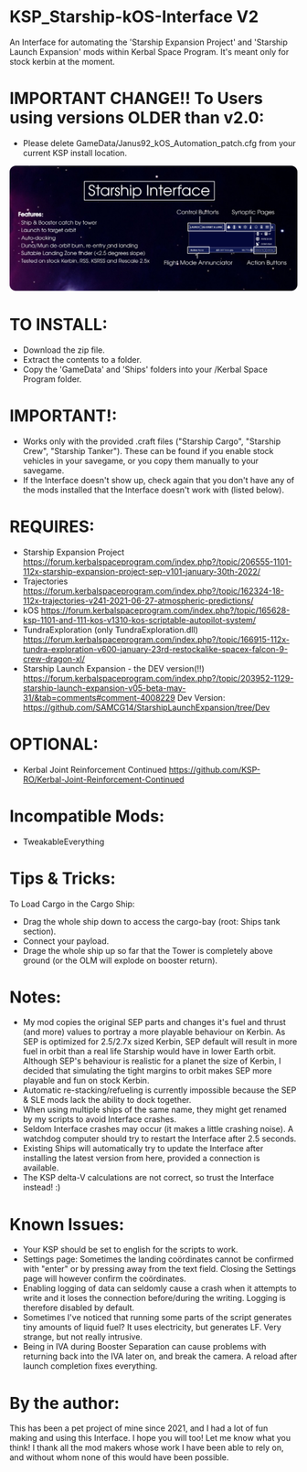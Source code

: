 # KSP_Starship-kOS-Interface V2
An Interface for automating the 'Starship Expansion Project' and 'Starship Launch Expansion' mods within Kerbal Space Program. It's meant only for stock kerbin at the moment.

# IMPORTANT CHANGE!! To Users using versions OLDER than v2.0:
- Please delete GameData/Janus92_kOS_Automation_patch.cfg from your current KSP install location.

![Alt text](/Infographic.png)

# TO INSTALL:
- Download the zip file.
- Extract the contents to a folder.
- Copy the 'GameData' and 'Ships' folders into your /Kerbal Space Program folder.


# IMPORTANT!:
- Works only with the provided .craft files ("Starship Cargo", "Starship Crew", "Starship Tanker"). These can be found if you enable stock vehicles in your savegame, or you copy them manually to your savegame.
- If the Interface doesn't show up, check again that you don't have any of the mods installed that the Interface doesn't work with (listed below).

# REQUIRES:
- Starship Expansion Project
    https://forum.kerbalspaceprogram.com/index.php?/topic/206555-1101-112x-starship-expansion-project-sep-v101-january-30th-2022/
- Trajectories
    https://forum.kerbalspaceprogram.com/index.php?/topic/162324-18-112x-trajectories-v241-2021-06-27-atmospheric-predictions/
- kOS
    https://forum.kerbalspaceprogram.com/index.php?/topic/165628-ksp-1101-and-111-kos-v1310-kos-scriptable-autopilot-system/
- TundraExploration (only TundraExploration.dll)
    https://forum.kerbalspaceprogram.com/index.php?/topic/166915-112x-tundra-exploration-v600-january-23rd-restockalike-spacex-falcon-9-crew-dragon-xl/
- Starship Launch Expansion - the DEV version(!!)
    https://forum.kerbalspaceprogram.com/index.php?/topic/203952-1129-starship-launch-expansion-v05-beta-may-31/&tab=comments#comment-4008229
    Dev Version: https://github.com/SAMCG14/StarshipLaunchExpansion/tree/Dev

# OPTIONAL:
- Kerbal Joint Reinforcement Continued
    https://github.com/KSP-RO/Kerbal-Joint-Reinforcement-Continued

# Incompatible Mods:
- TweakableEverything

# Tips & Tricks:
To Load Cargo in the Cargo Ship:
- Drag the whole ship down to access the cargo-bay (root: Ships tank section).
- Connect your payload.
- Drage the whole ship up so far that the Tower is completely above ground (or the OLM will explode on booster return).


# Notes:
- My mod copies the original SEP parts and changes it's fuel and thrust (and more) values to portray a more playable behaviour on Kerbin. As SEP is optimized for 2.5/2.7x sized Kerbin, SEP default will result in more fuel in orbit than a real life Starship would have in lower Earth orbit. Although SEP's behaviour is realistic for a planet the size of Kerbin, I decided that simulating the tight margins to orbit makes SEP more playable and fun on stock Kerbin.
- Automatic re-stacking/refueling is currently impossible because the SEP & SLE mods lack the ability to dock together.
- When using multiple ships of the same name, they might get renamed by my scripts to avoid Interface crashes.
- Seldom Interface crashes may occur (it makes a little crashing noise). A watchdog computer should try to restart the Interface after 2.5 seconds.
- Existing Ships will automatically try to update the Interface after installing the latest version from here, provided a connection is available.
- The KSP delta-V calculations are not correct, so trust the Interface instead! :)


# Known Issues:
- Your KSP should be set to english for the scripts to work.
- Settings page: Sometimes the landing coördinates cannot be confirmed with "enter" or by pressing away from the text field. Closing the Settings page will however confirm the coördinates.
- Enabling logging of data can seldomly cause a crash when it attempts to write and it loses the connection before/during the writing. Logging is therefore disabled by default.
- Sometimes I've noticed that running some parts of the script generates tiny amounts of liquid fuel? It uses electricity, but generates LF. Very strange, but not really intrusive.
- Being in IVA during Booster Separation can cause problems with returning back into the IVA later on, and break the camera. A reload after launch completion fixes everything.


# By the author:
This has been a pet project of mine since 2021, and I had a lot of fun making and using this Interface. I hope you will too! Let me know what you think! I thank all the mod makers whose work I have been able to rely on, and without whom none of this would have been possible.
